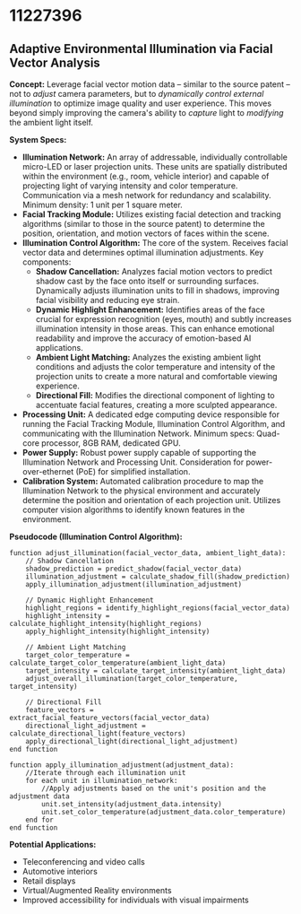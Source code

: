 # 11227396

## Adaptive Environmental Illumination via Facial Vector Analysis

**Concept:** Leverage facial vector motion data – similar to the source patent – not to *adjust* camera parameters, but to *dynamically control external illumination* to optimize image quality and user experience. This moves beyond simply improving the camera's ability to *capture* light to *modifying* the ambient light itself.

**System Specs:**

*   **Illumination Network:** An array of addressable, individually controllable micro-LED or laser projection units. These units are spatially distributed within the environment (e.g., room, vehicle interior) and capable of projecting light of varying intensity and color temperature. Communication via a mesh network for redundancy and scalability. Minimum density: 1 unit per 1 square meter.
*   **Facial Tracking Module:** Utilizes existing facial detection and tracking algorithms (similar to those in the source patent) to determine the position, orientation, and motion vectors of faces within the scene.
*   **Illumination Control Algorithm:** The core of the system. Receives facial vector data and determines optimal illumination adjustments.  Key components:
    *   **Shadow Cancellation:** Analyzes facial motion vectors to predict shadow cast by the face onto itself or surrounding surfaces.  Dynamically adjusts illumination units to fill in shadows, improving facial visibility and reducing eye strain.
    *   **Dynamic Highlight Enhancement:** Identifies areas of the face crucial for expression recognition (eyes, mouth) and subtly increases illumination intensity in those areas. This can enhance emotional readability and improve the accuracy of emotion-based AI applications.
    *   **Ambient Light Matching:** Analyzes the existing ambient light conditions and adjusts the color temperature and intensity of the projection units to create a more natural and comfortable viewing experience.
    *   **Directional Fill:** Modifies the directional component of lighting to accentuate facial features, creating a more sculpted appearance.
*   **Processing Unit:** A dedicated edge computing device responsible for running the Facial Tracking Module, Illumination Control Algorithm, and communicating with the Illumination Network. Minimum specs: Quad-core processor, 8GB RAM, dedicated GPU.
*   **Power Supply:** Robust power supply capable of supporting the Illumination Network and Processing Unit. Consideration for power-over-ethernet (PoE) for simplified installation.
*   **Calibration System:** Automated calibration procedure to map the Illumination Network to the physical environment and accurately determine the position and orientation of each projection unit. Utilizes computer vision algorithms to identify known features in the environment.

**Pseudocode (Illumination Control Algorithm):**

```pseudocode
function adjust_illumination(facial_vector_data, ambient_light_data):
    // Shadow Cancellation
    shadow_prediction = predict_shadow(facial_vector_data)
    illumination_adjustment = calculate_shadow_fill(shadow_prediction)
    apply_illumination_adjustment(illumination_adjustment)

    // Dynamic Highlight Enhancement
    highlight_regions = identify_highlight_regions(facial_vector_data)
    highlight_intensity = calculate_highlight_intensity(highlight_regions)
    apply_highlight_intensity(highlight_intensity)

    // Ambient Light Matching
    target_color_temperature = calculate_target_color_temperature(ambient_light_data)
    target_intensity = calculate_target_intensity(ambient_light_data)
    adjust_overall_illumination(target_color_temperature, target_intensity)

    // Directional Fill
    feature_vectors = extract_facial_feature_vectors(facial_vector_data)
    directional_light_adjustment = calculate_directional_light(feature_vectors)
    apply_directional_light(directional_light_adjustment)
end function

function apply_illumination_adjustment(adjustment_data):
    //Iterate through each illumination unit
    for each unit in illumination_network:
        //Apply adjustments based on the unit's position and the adjustment data
        unit.set_intensity(adjustment_data.intensity)
        unit.set_color_temperature(adjustment_data.color_temperature)
    end for
end function
```

**Potential Applications:**

*   Teleconferencing and video calls
*   Automotive interiors
*   Retail displays
*   Virtual/Augmented Reality environments
*   Improved accessibility for individuals with visual impairments